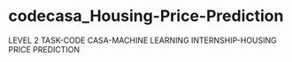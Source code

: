 # codecasa_Housing-Price-Prediction
LEVEL 2 TASK-CODE CASA-MACHINE LEARNING INTERNSHIP-HOUSING PRICE PREDICTION
